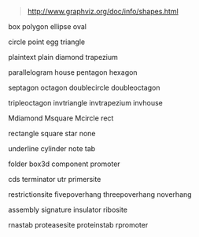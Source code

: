 > http://www.graphviz.org/doc/info/shapes.html
			
box	polygon	ellipse	oval
			
circle	point	egg	triangle
			
plaintext	plain	diamond	trapezium
			
parallelogram	house	pentagon	hexagon
			
septagon	octagon	doublecircle	doubleoctagon
			
tripleoctagon	invtriangle	invtrapezium	invhouse
			
Mdiamond	Msquare	Mcircle	rect
			
rectangle	square	star	none
			
underline	cylinder	note	tab
			
folder	box3d	component	promoter
			
cds	terminator	utr	primersite
			
restrictionsite	fivepoverhang	threepoverhang	noverhang
			
assembly	signature	insulator	ribosite
			
rnastab	proteasesite	proteinstab	rpromoter
		
